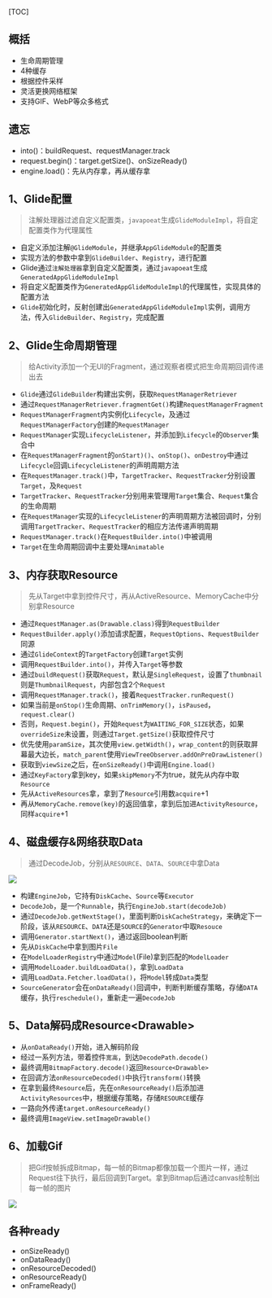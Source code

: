 [TOC]

## 概括
* 生命周期管理
* 4种缓存
* 根据控件采样
* 灵活更换网络框架
* 支持GIF、WebP等众多格式

## 遗忘
* into()：buildRequest、requestManager.track
* request.begin()：target.getSize()、onSizeReady()
* engine.load()：先从内存拿，再从缓存拿

## 1、Glide配置
> 注解处理器过滤自定义配置类，`javapoeat`生成`GlideModuleImpl`，将自定配置类作为代理属性

* 自定义添加注解`@GlideModule`，并继承`AppGlideModule`的配置类
* 实现方法的参数中拿到`GlideBuilder`、`Registry`，进行配置
* Glide通过`注解处理器`拿到自定义配置类，通过`javapoeat`生成`GeneratedAppGlideModuleImpl`
* 将自定义配置类作为`GeneratedAppGlideModuleImpl`的代理属性，实现具体的配置方法
* `Glide`初始化时，反射创建出`GeneratedAppGlideModuleImpl`实例，调用方法，传入`GlideBuilder`、`Registry`，完成配置

##  2、Glide生命周期管理
> 给Activity添加一个无UI的Fragment，通过观察者模式把生命周期回调传递出去

* `Glide`通过`GlideBuilder`构建出实例，获取`RequestManagerRetriever`
* 通过`RequestManagerRetriever.fragmentGet()`构建`RequestManagerFragment`
* `RequestManagerFragment`内实例化`Lifecycle`，及通过`RequestManagerFactory`创建的`RequestManager`
* `RequestManager`实现`LifecycleListener`，并添加到`Lifecycle`的`Observer`集合中
* 在`RequestManagerFragment`的`onStart)()`、`onStop()`、`onDestroy`中通过`Lifecycle`回调`LifecycleListener`的声明周期方法
* 在`RequestManager.track()`中，`TargetTracker`、`RequestTracker`分别设置`Target`，及`Request`
* `TargetTracker`、`RequestTracker`分别用来管理用`Target`集合、`Request`集合的生命周期
* 在`RequestManager`实现的`LifecycleListener`的声明周期方法被回调时，分别调用`TargetTracker`、`RequestTracker`的相应方法传递声明周期
* `RequestManager.track()`在`RequestBuilder.into()`中被调用
* `Target`在生命周期回调中主要处理`Animatable`

## 3、内存获取Resource
> 先从Target中拿到控件尺寸，再从ActiveResource、MemoryCache中分别拿Resource

* 通过`RequestManager.as(Drawable.class)`得到`RequestBuilder`
* `RequestBuilder.apply()`添加请求配置，`RequestOptions`、`RequestBuilder`同源
* 通过`GlideContext`的`TargetFactory`创建`Target`实例
* 调用`RequestBuilder.into()`，并传入`Target`等参数
* 通过`buildRequest()`获取`Request`，默认是`SingleRequest`，设置了`thumbnail`则是`ThumbnailRequest`，内部包含2个`Request`
* 调用`RequestManager.track()`，接着`RequestTracker.runRequest()`
* 如果当前是`onStop()`生命周期、`onTrimMemory()`，`isPaused`，`request.clear()`
* 否则，`Request.begin()`，开始`Request`为`WAITING_FOR_SIZE`状态，如果`overrideSize`未设置，则通过`Target.getSize()`获取控件尺寸
* 优先使用`paramSize`，其次使用`view.getWidth()`，`wrap_content`的则获取屏幕最大边长，`match_parent`使用`ViewTreeObserver.addOnPreDrawListener()`
* 获取到`viewSize`之后，在`onSizeReady()`中调用`Engine.load()`
* 通过`KeyFactory`拿到key，如果`skipMemory`不为true，就先从内存中取`Resource`
* 先从`ActiveResources`拿，拿到了`Resource`引用数`acquire`+1
* 再从`MemoryCache.remove(key)`的返回值拿，拿到后加进`ActivityResource`，同样`acquire`+1

## 4、磁盘缓存&网络获取Data
> 通过DecodeJob，分别从`RESOURCE`、`DATA`、`SOURCE`中拿Data

![](https://gitee.com/hysbtr/pic/raw/master/GlideDiskCache.png)

* 构建`EngineJob`，它持有`DiskCache`、`Source`等`Executor`
* `DecodeJob`，是一个`Runnable`，执行`EngineJob.start(decodeJob)`
* 通过`DecodeJob.getNextStage()`，里面判断`DiskCacheStrategy`，来确定下一阶段，该从`RESOURCE`、`DATA`还是`SOURCE`的`Generator`中取`Resouce`
* 调用`Generator.startNext()`，通过返回boolean判断
* 先从`DiskCache`中拿到图片`File`
* 在`ModelLoaderRegistry`中通过`Model`(File)拿到匹配的`ModelLoader`
* 调用`ModelLoader.buildLoadData()`，拿到`LoadData`
* 调用`LoadData.Fetcher.loadData()`，将`Model`转成`Data`类型
* `SourceGenerator`会在`onDataReady()`回调中，判断判断缓存策略，存储`DATA`缓存，执行`reschedule()`，重新走一遍`DecodeJob`

## 5、Data解码成Resource\<Drawable>
* 从`onDataReady()`开始，进入解码阶段
* 经过一系列方法，带着控件`宽高`，到达`DecodePath.decode()`
* 最终调用`BitmapFactory.decode()`返回`Resource<Drawable>`
* 在回调方法`onResourceDecoded()`中执行`transform()`转换
* 在拿到最终`Resource`后，先在`onResourceReady()`后添加进`ActivityResources`中，根据缓存策略，存储`RESOURCE`缓存
* 一路向外传递`target.onResourceReady()`
* 最终调用`ImageView.setImageDrawable()`

## 6、加载Gif

> 把Gif按帧拆成Bitmap，每一帧的Bitmap都像加载一个图片一样，通过Request往下执行，最后回调到Target。拿到Bitmap后通过canvas绘制出每一帧的图片

![](https://gitee.com/hysbtr/pic/raw/master/Glide加载Gif.png)

## 各种ready
* onSizeReady()
* onDataReady()
* onResourceDecoded()
* onResourceReady()
* onFrameReady()